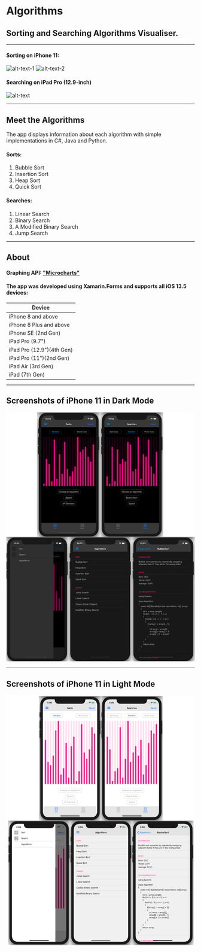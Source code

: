 # Algorithms


## Sorting and Searching Algorithms Visualiser.

------------------------------

#### Sorting on iPhone 11: 
![alt-text-1](GIFs/SortingGIF2.gif) ![alt-text-2](GIFs/iPhoneGIF.gif) 
#### Searching on iPad Pro (12.9-inch)
![alt-text](GIFs/iPadGIF.gif) 

------------------------------

## Meet the Algorithms
The app displays information about each algorithm with simple implementations in C#, Java and Python.


#### Sorts:
1. Bubble Sort
2. Insertion Sort
3. Heap Sort
4. Quick Sort
#### Searches:
1. Linear Search
2. Binary Search
3. A Modified Binary Search
4. Jump Search

------------------------------

## About
#### Graphing API: ["Microcharts"](https://devblogs.microsoft.com/xamarin/microcharts-elegant-cross-platform-charts-for-any-app/)


#### The app was developed using Xamarin.Forms and supports all iOS 13.5 devices:

| Device                    |
| ------------------------- |
| iPhone 8 and above        |
| iPhone 8 Plus and above   |
| iPhone SE (2nd Gen)       |
| iPad Pro (9.7")           |
| iPad Pro (12.9")(4th Gen) |
| iPad Pro (11")(2nd Gen)   |
| iPad Air (3rd Gen)        |
| iPad (7th Gen)            |


------------------------------

## Screenshots of iPhone 11 in Dark Mode

![alt-text](Screenshots/DarkModeScreenshot.png)

------------------------------

## Screenshots of iPhone 11 in Light Mode

![alt-text](Screenshots/LightModeScreenshot.png)
